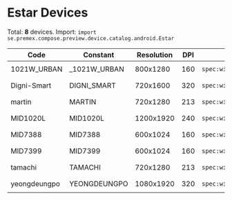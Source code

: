 # Estar Devices

Total: **8** devices. Import: `import se.premex.compose.preview.device.catalog.android.Estar`

| Code | Constant | Resolution | DPI | Compose Spec | Preview Usage |
|------|----------|------------|-----|-------------|---------------|
| 1021W_URBAN | _1021W_URBAN | 800x1280 | 160 | `spec:width=800px,height=1280px,dpi=160` | `@Preview(device = Estar._1021W_URBAN)` |
| Digni-Smart | DIGNI_SMART | 720x1600 | 320 | `spec:width=720px,height=1600px,dpi=320` | `@Preview(device = Estar.DIGNI_SMART)` |
| martin | MARTIN | 720x1280 | 213 | `spec:width=720px,height=1280px,dpi=213` | `@Preview(device = Estar.MARTIN)` |
| MID1020L | MID1020L | 1200x1920 | 240 | `spec:width=1200px,height=1920px,dpi=240` | `@Preview(device = Estar.MID1020L)` |
| MID7388 | MID7388 | 600x1024 | 160 | `spec:width=600px,height=1024px,dpi=160` | `@Preview(device = Estar.MID7388)` |
| MID7399 | MID7399 | 600x1024 | 160 | `spec:width=600px,height=1024px,dpi=160` | `@Preview(device = Estar.MID7399)` |
| tamachi | TAMACHI | 720x1280 | 213 | `spec:width=720px,height=1280px,dpi=213` | `@Preview(device = Estar.TAMACHI)` |
| yeongdeungpo | YEONGDEUNGPO | 1080x1920 | 320 | `spec:width=1080px,height=1920px,dpi=320` | `@Preview(device = Estar.YEONGDEUNGPO)` |

<!-- Generated automatically. Do not edit manually. -->
